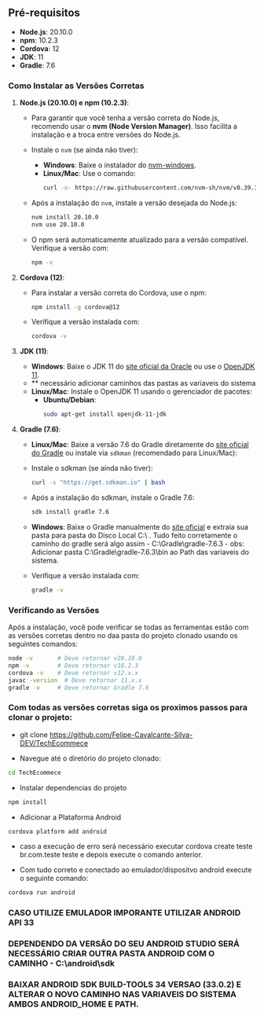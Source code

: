 ## Pré-requisitos

- **Node.js**: 20.10.0
- **npm**: 10.2.3
- **Cordova**: 12
- **JDK**: 11
- **Gradle**: 7.6

### Como Instalar as Versões Corretas

1. **Node.js (20.10.0) e npm (10.2.3)**:
   
   - Para garantir que você tenha a versão correta do Node.js, recomendo usar o **nvm (Node Version Manager)**. Isso facilita a instalação e a troca entre versões do Node.js.
   
   - Instale o `nvm` (se ainda não tiver):
     - **Windows**: Baixe o instalador do [nvm-windows](https://github.com/coreybutler/nvm-windows/releases).
     - **Linux/Mac**: Use o comando:
       ```bash
       curl -o- https://raw.githubusercontent.com/nvm-sh/nvm/v0.39.3/install.sh | bash
       ```
   
   - Após a instalação do `nvm`, instale a versão desejada do Node.js:
     ```bash
     nvm install 20.10.0
     nvm use 20.10.0
     ```

   - O npm será automaticamente atualizado para a versão compatível. Verifique a versão com:
     ```bash
     npm -v
     ```

2. **Cordova (12)**:

   - Para instalar a versão correta do Cordova, use o npm:
     ```bash
     npm install -g cordova@12
     ```
   
   - Verifique a versão instalada com:
     ```bash
     cordova -v
     ```

3. **JDK (11)**:

   - **Windows**: Baixe o JDK 11 do [site oficial da Oracle](https://www.oracle.com/java/technologies/javase-jdk11-downloads.html) ou use o [OpenJDK 11](https://adoptopenjdk.net/).
   - ** necessário adicionar caminhos das pastas as variaveis do sistema
   - **Linux/Mac**: Instale o OpenJDK 11 usando o gerenciador de pacotes:
     - **Ubuntu/Debian**:
       ```bash
       sudo apt-get install openjdk-11-jdk
       ```
     

4. **Gradle (7.6)**:

   -   **Linux/Mac**:  Baixe a versão 7.6 do Gradle diretamente do [site oficial do Gradle](https://gradle.org/install/) ou instale via `sdkman` (recomendado para Linux/Mac):
   
     - Instale o sdkman (se ainda não tiver):
       ```bash
       curl -s "https://get.sdkman.io" | bash
       ```

     - Após a instalação do sdkman, instale o Gradle 7.6:
       ```bash
       sdk install gradle 7.6
       ```

   - **Windows**: Baixe o Gradle manualmente do [site oficial](https://gradle.org/releases/) e extraia sua pasta para pasta do Disco Local C:\ .
     Tudo feito corretamente o caminho do gradle será algo assim   -   C:\Gradle\gradle-7.6.3       -      obs: Adicionar pasta C:\Gradle\gradle-7.6.3\bin ao Path das variaveis do sistema.

   - Verifique a versão instalada com:
     ```bash
     gradle -v
     ```

### Verificando as Versões

Após a instalação, você pode verificar se todas as ferramentas estão com as versões corretas dentro no daa pasta do projeto clonado usando os seguintes comandos:

```bash
node -v       # Deve retornar v20.10.0
npm -v        # Deve retornar v10.2.3
cordova -v    # Deve retornar v12.x.x
javac -version  # Deve retornar 11.x.x
gradle -v     # Deve retornar Gradle 7.6
```

### Com todas as versões corretas siga os proximos passos para clonar o projeto:

- git clone https://github.com/Felipe-Cavalcante-Silva-DEV/TechEcommece

- Navegue até o diretório do projeto clonado:
```bash
cd TechEcommece
```
- Instalar dependencias do projeto
 ```bash
 npm install
 ```

- Adicionar a Plataforma Android
```bash
cordova platform add android
```
- caso a execução de erro será necessário executar
cordova create teste br.com.teste teste e depois execute o comando anterior.


- Com tudo correto e conectado ao emulador/dispositvo android execute o seguinte comando:
```bash
cordova run android
```


### CASO UTILIZE EMULADOR IMPORANTE UTILIZAR ANDROID API 33
### DEPENDENDO DA VERSÃO DO SEU ANDROID STUDIO SERÁ NECESSÁRIO CRIAR OUTRA PASTA ANDROID COM O CAMINHO - C:\android\sdk
### BAIXAR ANDROID SDK BUILD-TOOLS 34 VERSAO (33.0.2) E ALTERAR O NOVO CAMINHO NAS VARIAVEIS DO SISTEMA AMBOS ANDROID_HOME E PATH.
